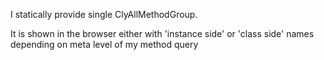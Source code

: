 I statically provide single ClyAllMethodGroup.

It is shown in the browser either with 'instance side' or 'class side' names depending on meta level of my method query